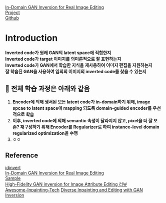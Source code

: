 
[In-Domain GAN Inversion for Real Image Editing](https://arxiv.org/abs/2004.00049)  
[Project](https://genforce.github.io/idinvert/)  
[Github](https://github.com/genforce/idinvert)

# Introduction
__Inverted code가 원래 GAN의 latent space에 적합한지  
Inverted code가 target 이미지를 의미론적으로 잘 표현하는지  
Inverted code가 GAN에서 학습한 지식을 재사용하여 이미지 편집을 지원하는지  
잘 학습된 GAN을 사용하여 임의의 이미지의 inverted code를 찾을 수 있는지__

## 🔖 전체 학습 과정은 아래와 같음
1. **Encoder에 의해 생서된 모든 latent code가 in-domain하기 위해, image spcae to latent space에 mapping 되도록 domain-guided encoder를 우선적으로 학습**
2. **이후, inverted code에 의해 semantic 속성이 달라지지 않고, pixel을 더 잘 보존? 재구성하기 위해 Encoder를 Regularizer로 하여 instance-level domain regularized optimization을 수행**
3. ㅇㅇ


## Reference
[idinvert](https://github.com/genforce/idinvert?tab=readme-ov-file)  
[In-Domain GAN Inversion for Real Image Editing](https://genforce.github.io/idinvert/)  
[Sample](https://github.com/abdulium/gan-inversion-stylegan2)  
[High-Fidelity GAN inversion for Image Attribute Editing 리뷰](https://www.youtube.com/watch?v=AL_vjJHGdUU)  
[Awesome-Inpainting-Tech](https://github.com/zengyh1900/Awesome-Image-Inpainting)
[Diverse Inpainting and Editing with GAN Inversion](https://openaccess.thecvf.com/content/ICCV2023/papers/Yildirim_Diverse_Inpainting_and_Editing_with_GAN_Inversion_ICCV_2023_paper.pdf)



